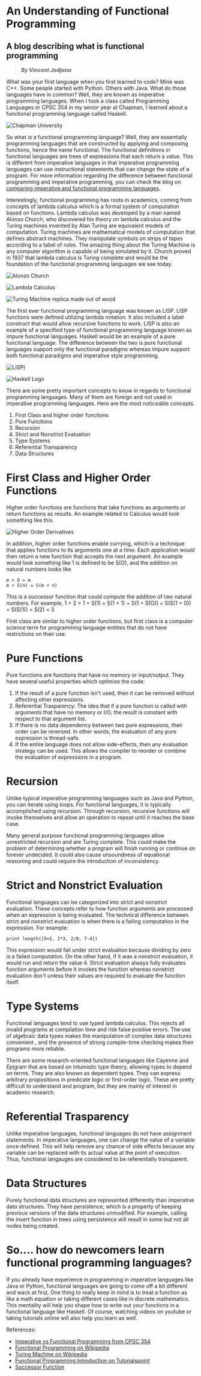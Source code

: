# An Understanding of Functional Programming
## A blog describing what is functional programming
> __*By Vincent Jodjana*__

What was your first language when you first learned to code? Mine was C++. Some people started with Python. Others with Java. What do those languages have in common? Well, they are known as imperative programming languages. When I took a class called Programming Languages or CPSC 354 in my senior year at Chapman, I learned about a functional programming language called Haskell.

![Chapman University](https://www.glumac.com/content/uploads/2016/03/m_2507_0001.jpg)

So what is a functional programming language? Well, they are essentially programming languages that are constructed by applying and composing functions, hence the name functional. The functional definitions in functional languages are trees of expressions that each return a value. This is different from imperative languages in that imperative programming languages can use instructional statements that can change the state of a program. For more information regarding the difference between functional programming and imperative programming, you can check the blog on [comparing imperative and functional programming languages](https://github.com/vcjod00/HaskellTutorial/blob/main/comparison.md).

Interestingly, functional programming has roots in academics, coming from concepts of lambda calculus which is a formal system of computation based on functions. Lambda calculus was developed by a man named Alonzo Church, who discovered his theory on lambda calculus and the Turing machines invented by Alan Turing are equivalent models of computation. Turing machines are mathematical models of computation that defines abstract machines. They manipulate symbols on strips of tapes according to a tabel of rules. The amazing thing about the Turing Machine is any computer algorithm is capable of being simulated by it. Church proved in 1937 that lambda calculus is Turing complete and would be the foundation of the functional programming languages we see today.

![Alonzo Church](https://theturingcentenary.files.wordpress.com/2012/02/alonzo_church.jpg)

![Lambda Calculus](http://bach.ai/images/the-lambda-calculus-for-absolute-dummies/lambda1.png)

![Turing Machine replica made out of wood](https://cdn8.openculture.com/2018/03/08224424/turing-machine-e1520578134134.png)

The first ever functional programming language was known as LISP. LISP functions were defined utilizing lambda notation. It also included a label construct that would allow recursive functions to work. LISP is also an example of a specified type of functional programming language known as impure functional languages. Haskell would be an example of a pure functional language. The difference between the two is pure functional languages support only the functional paradigms whereas impure support both functional paradigms and imperative style programming.

![LISP](https://1.bp.blogspot.com/-H1jFlpeAtjU/UeJ_nn2QlaI/AAAAAAAAAIk/9vmh_lHJp3g/s1600/lisp.jpg))

![Haskell Logo](https://qualityassignmenthelp.com///wp-content/uploads/2016/11/haskell-logo.jpg)

There are some pretty important concepts to know in regards to functional programming languages. Many of them are foreign and not used in imperative programming languages. Here are the most noticeable concepts.
1. First Class and higher order functions
2. Pure Functions
3. Recursion
4. Strict and Nonstrict Evaluation
5. Type Systems
6. Referential Transparency
7. Data Structures

# First Class and Higher Order Functions
Higher order functions are functions that take functions as arguments or return functions as results. An example related to Calculus would look something like this.

![Higher Order Derivatives](https://www.shelovesmath.com/wp-content/uploads/2013/02/Higher-Order-Derivatives.png)

In addition, higher order functions enable currying, which is a technique that applies functions to its arguments one at a time. Each application would then return a new function that accepts the next argument. An example would look something like 1 is defined to be S(O), and the addition on natural numbers looks like 

    m + O = m
    m + S(n) = S(m + n)

This is a successor function that could compute the addition of two natural numbers. For example, 1 + 2 = 1 + S(1) = S(1 + 1) + S(1 + S(O)) = S(S(1 + 0)) = S(S(1)) = S(2) = 3

First class are similar to higher order functions, but first class is a computer science term for programming language entities that do not have restrictions on their use.

# Pure Functions
Pure functions are functions that have no memory or input/output. They have several useful properties which optimize the code:

1. If the result of a pure function isn't used, then it can be removed without affecting other expressions.
2. Referential Trasparency: The idea that if a pure function is called with arguments that have no memory or I/O, the result is constant with respect to that argument list. 
3. If there is no data dependency between two pure expressions, their order can be reversed. In other words, the evaluation of any pure expression is thread-safe.
4. If the entire language does not allow side-effects, then any evaluation strategy can be used. This allows the compiler to reorder or combine the evaluation of expressions in a program. 

# Recursion
Unlike typical imperative programming languages such as Java and Python, you can iterate using loops. For functional languages, it is typically accomplished using recursion. Through recursion, recursive functions will invoke themselves and allow an operation to repeat until it reaches the base case.

Many general purpose functional programming languages allow unrestricted recursion and are Turing complete. This could make the problem of determining whether a program will finish running or continue on forever undecided. It could also cause unsoundness of equational reasoning and could require the introduction of inconsistency. 

# Strict and Nonstrict Evaluation
Functional languages can be categorized into strict and nonstrict evaluation. These concepts refer to how function arguments are processed when an expression is being evaluated. The technical difference between strict and nonstrict evaluation is when there is a failing computation in the expression. For example:

    print length([5+2, 2*3, 2/0, 7-4])

This expression would fail under strict evaluation because dividing by zero is a failed computation. On the other hand, if it was a nonstrict evaluation, it would run and return the value 4. Strict evaluation always fully evaluates function arguments before it invokes the function whereas nonstrict evaluation don't unless their values are required to evaluate the function itself. 

# Type Systems
Functional languages tend to use typed lambda calculus. This rejects all invalid programs at compilation time and risk false positive errors. The use of algebraic data types makes the manipulation of complex data structures convenient , and the presence of strong compile-time checking makes their programs more reliable.

There are some research-oriented functional languages like Cayenne and Epigram that are based on intuinistic type theory, allowing types to depend on terms. They are also known as dependent types. They can express arbitrary propositions in predicate logic or first-order logic. These are pretty difficult to understand and program, but they are mainly of interest in academic research.

# Referential Trasparency
Unlike imperative languages, functional languages do not have assignment statements. In imperative languages, one can change the value of a variable once defined. This will help remove any chance of side effects because any variable can be replaced with its actual value at the point of execution. Thus, functional langauges are considered to be referentially transparent.

# Data Structures
Purely functional data structures are represented differently than imperative data structures. They have persistence, which is a property of keeping previous versions of the data structures unmodified. For example, calling the insert function in trees using persistence will result in some but not all nodes being created.

# So.... how do newcomers learn functional programming languages?
If you already have experience in programming in imperative languages like Java or Python, functional languages are going to come off a bit different and wack at first. One thing to really keep in mind is to treat a function as like a math equation or taking different cases like in discrete mathematics. This mentality will help you shape how to write out your functions in a functional language like Haskell. Of course, watching videos on youtube or taking tutorials online will also help you learn as well. 

References:
- [Imperative vs Functional Programming from CPSC 354](https://hackmd.io/@alexhkurz/SJKWvna6U)
- [Functional Programming on Wikipedia](https://en.wikipedia.org/wiki/Functional_programming)
- [Turing Machine on Wikipedia](https://en.wikipedia.org/wiki/Turing_machine)
- [Functional Programming Introduction on Tutorialspoint](https://www.tutorialspoint.com/functional_programming/functional_programming_introduction.htm)
- [Successor Function](https://en.wikipedia.org/wiki/Successor_function)
